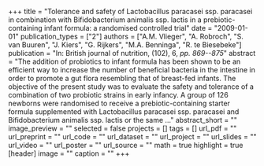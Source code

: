 +++
title = "Tolerance and safety of Lactobacillus paracasei ssp. paracasei in combination with Bifidobacterium animalis ssp. lactis in a prebiotic-containing infant formula: a randomised controlled trial"
date = "2009-01-01"
publication_types = ["2"]
authors = ["A.M. Vlieger", "A. Robroch", "S. van Buuren", "J. Kiers", "G. Rijkers", "M.A. Benninga", "R. te Biesebeke"]
publication = "In: British journal of nutrition, (102), 6, _pp. 869--875_"
abstract = "The addition of probiotics to infant formula has been shown to be an efficient way to increase the number of beneficial bacteria in the intestine in order to promote a gut flora resembling that of breast-fed infants. The objective of the present study was to evaluate the safety and tolerance of a combination of two probiotic strains in early infancy. A group of 126 newborns were randomised to receive a prebiotic-containing starter formula supplemented with Lactobacillus paracasei ssp. paracasei and Bifidobacterium animalis ssp. lactis or the same …"
abstract_short = ""
image_preview = ""
selected = false
projects = []
tags = []
url_pdf = ""
url_preprint = ""
url_code = ""
url_dataset = ""
url_project = ""
url_slides = ""
url_video = ""
url_poster = ""
url_source = ""
math = true
highlight = true
[header]
image = ""
caption = ""
+++
